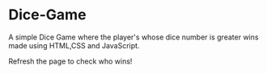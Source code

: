 # Dice-Game
A simple Dice Game where the player's whose dice number is greater wins made using HTML,CSS and JavaScript.

Refresh the page to check who wins!
